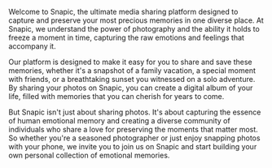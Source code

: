 Welcome to Snapic, the ultimate media sharing platform designed to capture and preserve your most precious memories in one diverse place. At Snapic, we understand the power of photography and the ability it holds to freeze a moment in time, capturing the raw emotions and feelings that accompany it.

Our platform is designed to make it easy for you to share and save these memories, whether it's a snapshot of a family vacation, a special moment with friends, or a breathtaking sunset you witnessed on a solo adventure. By sharing your photos on Snapic, you can create a digital album of your life, filled with memories that you can cherish for years to come.

But Snapic isn't just about sharing photos. It's about capturing the essence of human emotional memory and creating a diverse community of individuals who share a love for preserving the moments that matter most. So whether you're a seasoned photographer or just enjoy snapping photos with your phone, we invite you to join us on Snapic and start building your own personal collection of emotional memories.